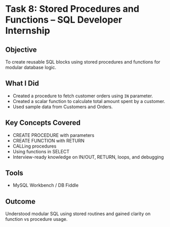 # Task 8: Stored Procedures and Functions – SQL Developer Internship

## Objective
To create reusable SQL blocks using stored procedures and functions for modular database logic.

## What I Did
- Created a procedure to fetch customer orders using `IN` parameter.
- Created a scalar function to calculate total amount spent by a customer.
- Used sample data from Customers and Orders.

## Key Concepts Covered
- CREATE PROCEDURE with parameters
- CREATE FUNCTION with RETURN
- CALLing procedures
- Using functions in SELECT
- Interview-ready knowledge on IN/OUT, RETURN, loops, and debugging

## Tools
- MySQL Workbench / DB Fiddle

## Outcome
Understood modular SQL using stored routines and gained clarity on function vs procedure usage.
